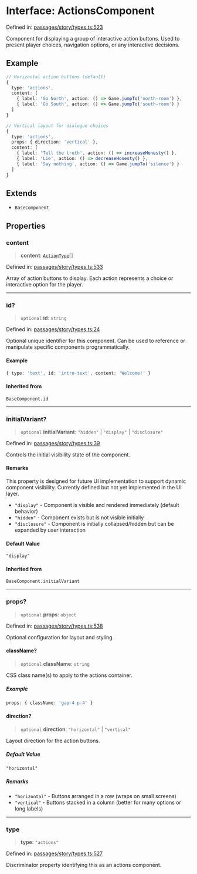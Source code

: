 # Interface: ActionsComponent

Defined in: [passages/story/types.ts:523](https://github.com/laruss/react-text-game/blob/56d052e07c46af6beb5ea69677296eefae694e61/packages/core/src/passages/story/types.ts#L523)

Component for displaying a group of interactive action buttons.
Used to present player choices, navigation options, or any interactive decisions.

## Example

```typescript
// Horizontal action buttons (default)
{
  type: 'actions',
  content: [
    { label: 'Go North', action: () => Game.jumpTo('north-room') },
    { label: 'Go South', action: () => Game.jumpTo('south-room') }
  ]
}

// Vertical layout for dialogue choices
{
  type: 'actions',
  props: { direction: 'vertical' },
  content: [
    { label: 'Tell the truth', action: () => increaseHonesty() },
    { label: 'Lie', action: () => decreaseHonesty() },
    { label: 'Say nothing', action: () => Game.jumpTo('silence') }
  ]
}
```

## Extends

- `BaseComponent`

## Properties

### content

> **content**: [`ActionType`](../type-aliases/ActionType.md)[]

Defined in: [passages/story/types.ts:533](https://github.com/laruss/react-text-game/blob/56d052e07c46af6beb5ea69677296eefae694e61/packages/core/src/passages/story/types.ts#L533)

Array of action buttons to display.
Each action represents a choice or interactive option for the player.

***

### id?

> `optional` **id**: `string`

Defined in: [passages/story/types.ts:24](https://github.com/laruss/react-text-game/blob/56d052e07c46af6beb5ea69677296eefae694e61/packages/core/src/passages/story/types.ts#L24)

Optional unique identifier for this component.
Can be used to reference or manipulate specific components programmatically.

#### Example

```typescript
{ type: 'text', id: 'intro-text', content: 'Welcome!' }
```

#### Inherited from

`BaseComponent.id`

***

### initialVariant?

> `optional` **initialVariant**: `"hidden"` \| `"display"` \| `"disclosure"`

Defined in: [passages/story/types.ts:39](https://github.com/laruss/react-text-game/blob/56d052e07c46af6beb5ea69677296eefae694e61/packages/core/src/passages/story/types.ts#L39)

Controls the initial visibility state of the component.

#### Remarks

This property is designed for future UI implementation to support dynamic component visibility.
Currently defined but not yet implemented in the UI layer.

- `"display"` - Component is visible and rendered immediately (default behavior)
- `"hidden"` - Component exists but is not visible initially
- `"disclosure"` - Component is initially collapsed/hidden but can be expanded by user interaction

#### Default Value

`"display"`

#### Inherited from

`BaseComponent.initialVariant`

***

### props?

> `optional` **props**: `object`

Defined in: [passages/story/types.ts:538](https://github.com/laruss/react-text-game/blob/56d052e07c46af6beb5ea69677296eefae694e61/packages/core/src/passages/story/types.ts#L538)

Optional configuration for layout and styling.

#### className?

> `optional` **className**: `string`

CSS class name(s) to apply to the actions container.

##### Example

```typescript
props: { className: 'gap-4 p-4' }
```

#### direction?

> `optional` **direction**: `"horizontal"` \| `"vertical"`

Layout direction for the action buttons.

##### Default Value

`"horizontal"`

##### Remarks

- `"horizontal"` - Buttons arranged in a row (wraps on small screens)
- `"vertical"` - Buttons stacked in a column (better for many options or long labels)

***

### type

> **type**: `"actions"`

Defined in: [passages/story/types.ts:527](https://github.com/laruss/react-text-game/blob/56d052e07c46af6beb5ea69677296eefae694e61/packages/core/src/passages/story/types.ts#L527)

Discriminator property identifying this as an actions component.
